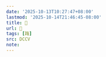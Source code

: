 ```yaml
---
date: '2025-10-13T10:27:47+08:00'
lastmod: '2025-10-14T21:46:45-08:00'
title: 􃚊
url: 􃚊
tags: [踇]
src: DCCV
note:
---
```


